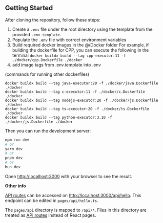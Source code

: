 ## Getting Started

After cloning the repository, follow these steps:
1. Create a `.env` file under the root directory using the template from the provided `.env.template`.
2. Populate the `.env` file with correct environment variables
3. Build required docker images in the @/Docker folder
   For example, if building the dockerfile for CPP, you can execute the following in the terminal
   `docker buildx build --tag cpp-executor:11 -f ./docker/cpp.Dockerfile ./docker`
4. add image tags from .env.template into .env

(commands for running other dockerfiles)
```
docker buildx build --tag java-executor:20 -f ./docker/java.Dockerfile ./docker
docker buildx build --tag c-executor:11 -f ./docker/c.Dockerfile ./docker
docker buildx build --tag nodejs-executor:20 -f ./docker/js.Dockerfile ./docker
docker buildx build --tag ts-executor:20 -f ./docker/ts.Dockerfile ./docker
docker buildx build --tag python-executor:3.10 -f ./docker/js.Dockerfile ./docker
```
 
Then you can run the development server:

```bash
npm run dev
# or
yarn dev
# or
pnpm dev
# or
bun dev
```
Open [http://localhost:3000](http://localhost:3000) with your browser to see the result.


**Other info**

[API routes](https://nextjs.org/docs/api-routes/introduction) can be accessed on [http://localhost:3000/api/hello](http://localhost:3000/api/hello). This endpoint can be edited in `pages/api/hello.ts`.

The `pages/api` directory is mapped to `/api/*`. Files in this directory are treated as [API routes](https://nextjs.org/docs/api-routes/introduction) instead of React pages.
